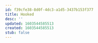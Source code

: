 ```yaml
---
id: f39cfe38-8d0f-4dc3-a1d5-3437b153f377
title: Hooked
desc: ''
updated: 1603544585513
created: 1603544585513
stub: false
---
```


